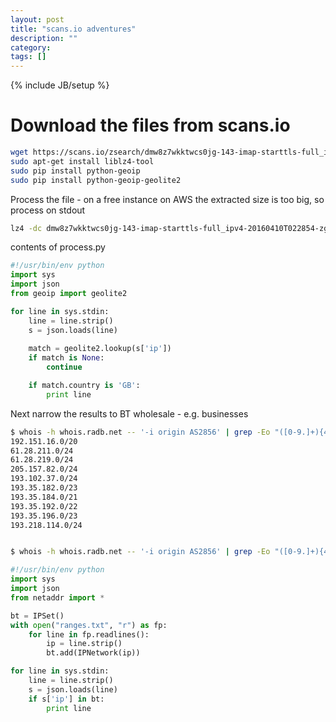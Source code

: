 ```yaml
---
layout: post
title: "scans.io adventures"
description: ""
category: 
tags: []
---
```

{% include JB/setup %}

# Download the files from scans.io

```bash
wget https://scans.io/zsearch/dmw8z7wkktwcs0jg-143-imap-starttls-full_ipv4-20160410T022854-zgrab-results.json.lz4 
sudo apt-get install liblz4-tool
sudo pip install python-geoip
sudo pip install python-geoip-geolite2
```

Process the file - on a free instance on AWS the extracted size is too big, so process on stdout

```bash
lz4 -dc dmw8z7wkktwcs0jg-143-imap-starttls-full_ipv4-20160410T022854-zgrab-results.json.lz4 | ./process.py > uk.json
```

contents of process.py

```python
#!/usr/bin/env python
import sys
import json
from geoip import geolite2

for line in sys.stdin:
	line = line.strip()
	s = json.loads(line)
	
	match = geolite2.lookup(s['ip'])
	if match is None:
		continue

	if match.country is 'GB':
		print line
```

Next narrow the results to BT wholesale - e.g. businesses

```bash
$ whois -h whois.radb.net -- '-i origin AS2856' | grep -Eo "([0-9.]+){4}/[0-9]+" | head
192.151.16.0/20
61.28.211.0/24
61.28.219.0/24
205.157.82.0/24
193.102.37.0/24
193.35.182.0/23
193.35.184.0/21
193.35.192.0/22
193.35.196.0/23
193.218.114.0/24


$ whois -h whois.radb.net -- '-i origin AS2856' | grep -Eo "([0-9.]+){4}/[0-9]+" > ranges.txt
```



```python
#!/usr/bin/env python
import sys
import json
from netaddr import *

bt = IPSet()
with open("ranges.txt", "r") as fp:
	for line in fp.readlines():
		ip = line.strip()
		bt.add(IPNetwork(ip))

for line in sys.stdin:
	line = line.strip()
	s = json.loads(line)
	if s['ip'] in bt:
		print line
```


